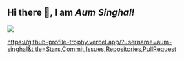 
## Hi there 👋, I am *Aum Singhal!*

<!--
**aum-singhal/Aum-Singhal** is a ✨ _special_ ✨ repository because its `README.md` (this file) appears on your GitHub profile.

Here are some ideas to get you started:

- 🔭 I’m currently working on ...
- 🌱 I’m currently learning ...
- 👯 I’m looking to collaborate on ...
- 🤔 I’m looking for help with ...
- 💬 Ask me about ...
- 📫 How to reach me: ...
- 😄 Pronouns: ...
- ⚡ Fun fact: ...
-->

![](https://komarev.com/ghpvc/?username=aum-singhal)


https://github-profile-trophy.vercel.app/?username=aum-singhal&title=Stars,Commit,Issues,Repositories,PullRequest


